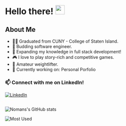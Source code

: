 # Hello there! <img src="https://raw.githubusercontent.com/MartinHeinz/MartinHeinz/master/wave.gif" width="30px">

## About Me
- 👨‍🎓 Graduated from CUNY - College of Staten Island.
- 🌱 Budding software engineer.
- 🔭 Expanding my knowledge in full stack development!
- 🎮 I love to play story-rich and competitive games.
- 💪 Amateur weightlifter.
- 👷‍ Currently working on: Personal Porfolio
### 📫 Connect with me on LinkedIn!
[![LinkedIn](https://logos-download.com/wp-content/uploads/2016/03/LinkedIn_Logo_2019.png)](https://www.linkedin.com/in/noman-710/)
##
![Nomans's GitHub stats](https://github-readme-stats.vercel.app/api?username=numahn&theme=dark&show_icons=true)

![Most Used](https://github-readme-stats.vercel.app/api/top-langs/?username=numahn&theme=dark&layout=compact&card_width=445&langs_count=10)

